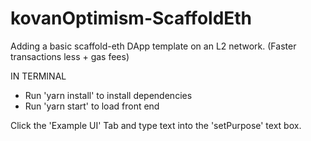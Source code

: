 # kovanOptimism-ScaffoldEth
Adding a basic scaffold-eth DApp template on an L2 network. (Faster transactions less + gas fees)

IN TERMINAL
  - Run 'yarn install' to install dependencies
  - Run 'yarn start' to load front end
  
Click the 'Example UI' Tab and type text into the 'setPurpose' text box.

